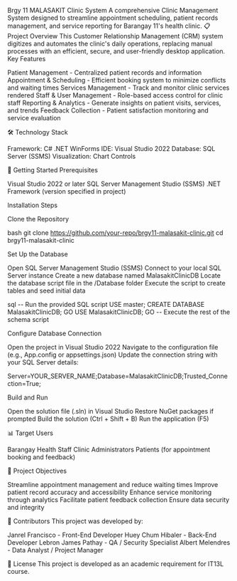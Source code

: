 Brgy 11 MALASAKIT Clinic System
A comprehensive Clinic Management System designed to streamline appointment scheduling, patient records management, and service reporting for Barangay 11's health clinic.
📋 Project Overview
This Customer Relationship Management (CRM) system digitizes and automates the clinic's daily operations, replacing manual processes with an efficient, secure, and user-friendly desktop application.
Key Features

Patient Management - Centralized patient records and information
Appointment & Scheduling - Efficient booking system to minimize conflicts and waiting times
Services Management - Track and monitor clinic services rendered
Staff & User Management - Role-based access control for clinic staff
Reporting & Analytics - Generate insights on patient visits, services, and trends
Feedback Collection - Patient satisfaction monitoring and service evaluation

🛠️ Technology Stack

Framework: C# .NET WinForms
IDE: Visual Studio 2022
Database: SQL Server (SSMS)
Visualization: Chart Controls

🚀 Getting Started
Prerequisites

Visual Studio 2022 or later
SQL Server Management Studio (SSMS)
.NET Framework (version specified in project)

Installation Steps

Clone the Repository

bash   git clone https://github.com/your-repo/brgy11-malasakit-clinic.git
   cd brgy11-malasakit-clinic

Set Up the Database

Open SQL Server Management Studio (SSMS)
Connect to your local SQL Server instance
Create a new database named MalasakitClinicDB
Locate the database script file in the /Database folder
Execute the script to create tables and seed initial data



sql   -- Run the provided SQL script
   USE master;
   CREATE DATABASE MalasakitClinicDB;
   GO
   USE MalasakitClinicDB;
   GO
   -- Execute the rest of the schema script

Configure Database Connection

Open the project in Visual Studio 2022
Navigate to the configuration file (e.g., App.config or appsettings.json)
Update the connection string with your SQL Server details:



   Server=YOUR_SERVER_NAME;Database=MalasakitClinicDB;Trusted_Connection=True;

Build and Run

Open the solution file (.sln) in Visual Studio
Restore NuGet packages if prompted
Build the solution (Ctrl + Shift + B)
Run the application (F5)



📊 Target Users

Barangay Health Staff
Clinic Administrators
Patients (for appointment booking and feedback)

🎯 Project Objectives

Streamline appointment management and reduce waiting times
Improve patient record accuracy and accessibility
Enhance service monitoring through analytics
Facilitate patient feedback collection
Ensure data security and integrity

🤝 Contributors
This project was developed by:

Janrel Francisco - Front-End Developer
Huey Chum Hibaler - Back-End Developer
Lebron James Pathay - QA / Security Specialist
Albert Melendres - Data Analyst / Project Manager

📄 License
This project is developed as an academic requirement for IT13L course.
